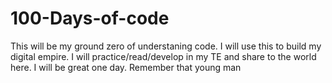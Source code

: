 # 100-Days-of-code
This will be my ground zero of understaning code. I will use this to build my digital empire. I will practice/read/develop in my TE and share to the world here. 
I will be great one day. Remember that young man
